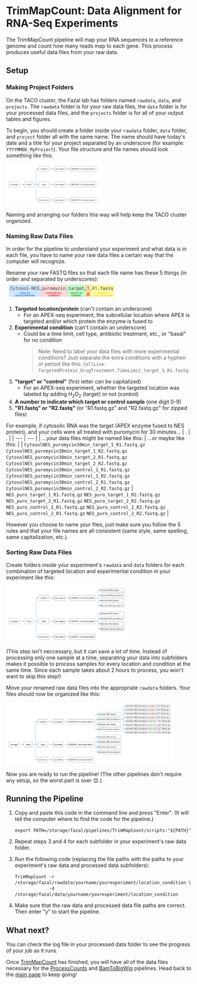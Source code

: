 # TrimMapCount: Data Alignment for RNA-Seq Experiments

The TrimMapCount pipeline will map your RNA sequences to a reference genome and count how many reads 
map to each gene. This process produces useful data files from your raw data.


## Setup


### Making Project Folders

On the TACO cluster, the Fazal lab has folders named `rawdata`, `data`, and `projects`. The 
`rawdata` folder is for your raw data files, the `data` folder is for your processed data files, 
and the `projects` folder is for all of your output tables and figures.

To begin, you should create a folder inside your `rawdata` folder, `data` folder, and `project` folder 
all with the same name. The name should have today's date and a title for your project separated by an 
underscore (for example: `YYYYMMDD_MyProject`). Your file structure and file names should look something 
like this:

<img src="img/FileStructure_ExperimentFolders.png" width="50%" height="44%">

Naming and arranging our folders this way will help keep the TACO cluster organized.


### Naming Raw Data Files

In order for the pipeline to understand your experiment and what data is in each file, you have to name 
your raw data files a certain way that the computer will recognize.

Rename your raw FASTQ files so that each file name has these 5 things (in order and separated 
by underscores):
<img src="img/filename_example.png" width="60%" height="60%">
   1. **Targeted location/protein** (can't contain an underscore)
      * For an APEX-seq experiment, the subcellular location where APEX is targeted and/or which protein the 
        enzyme is fused to
   2. **Experimental condition** (can't contain an underscore)
      * Could be a time limit, cell type, antibiotic treatment, etc., or "basal" for no condition
        > Note:
        > Need to label your data files with more experimental conditions? Just separate the extra conditions 
        > with a hyphen or period like this: `CellLine-TargetedProtein_DrugTreatment.TimeLimit_target_1.R1.fastq`. 
   3. **"target" or "control"** (first letter can be capitalized)
      * For an APEX-seq experiment, whether the targeted location was labeled by adding H<sub>2</sub>O<sub>2</sub> 
        (target) or not (control)
   4. **A number to indicate which target or control sample** (one digit 0-9)
   5. **"R1.fastq" or "R2.fastq"** (or "R1.fastq.gz" and "R2.fastq.gz" for zipped files)


For example, if cytosolic RNA was the target (APEX enzyme fused to NES protein), and your cells were all treated with puromycin for 30 minutes...
|  .  |  .  |
|  ---  |  ---  |
|  ...your data files might be named like this:  |  ...or maybe like this:  |
|  `CytosolNES_puromycin30min_target_1_R1.fastq.gz` `CytosolNES_puromycin30min_target_1_R2.fastq.gz` `CytosolNES_puromycin30min_target_2_R1.fastq.gz` `CytosolNES_puromycin30min_target_2_R2.fastq.gz` `CytosolNES_puromycin30min_control_1_R1.fastq.gz` `CytosolNES_puromycin30min_control_1_R2.fastq.gz` `CytosolNES_puromycin30min_control_2_R1.fastq.gz` `CytosolNES_puromycin30min_control_2_R2.fastq.gz`  |  `NES_puro_target_1_R1.fastq.gz` `NES_puro_target_1_R2.fastq.gz` `NES_puro_target_2_R1.fastq.gz` `NES_puro_target_2_R2.fastq.gz` `NES_puro_control_1_R1.fastq.gz` `NES_puro_control_1_R2.fastq.gz` `NES_puro_control_2_R1.fastq.gz` `NES_puro_control_2_R2.fastq.gz`  |

However you choose to name your files, just make sure you follow the 5 rules and that your file names are all consistent (same style, same spelling, same capitalization, etc.).


### Sorting Raw Data Files

Create folders inside your experiment's `rawdata` and `data` folders for each combination of targeted 
location and experimental condition in your experiment like this:

<img src="img/FileStructure_Subfolders.png" width="65%" height="60%">

(This step isn't neccessary, but it can save a lot of time. Instead of processing only one sample at a 
time, separating your data into subfolders makes it possible to process samples for every location and 
condition at the same time. Since each sample takes about 2 hours to process, you won't want to skip 
this step!)

Move your renamed raw data files into the appropriate `rawdata` folders. Your files should now be 
organized like this:

<img src="img/FileStructure_Files.png" width="90%" height="90%">

Now you are ready to run the pipeline! (The other pipelines don't require any setup, so the worst part is over 😊.)


## Running the Pipeline

1. Copy and paste this code in the command line and press "Enter". (It will tell the computer where to find 
   the code for the pipeline.) 
   ```
   export PATH=/storage/fazal/pipelines/TrimMapCount/scripts:"${PATH}"
   ```
   
2. Repeat steps 3 and 4 for each subfolder in your experiment's raw data folder.
   
3. Run the following code (replacing the file paths with the paths to your experiment's 
   raw data and processed data subfolders):
   ```
   TrimMapCount -r /storage/fazal/rawdata/yourname/yourexperiment/location_condition \
                -d /storage/fazal/data/yourname/yourexperiment/location_condition
   ```

4. Make sure that the raw data and processed data file paths are correct. Then enter "y" to 
   start the pipeline.


## What next?

You can check the log file in your processed data folder to see the progress of your job as it runs.

Once [TrimMapCount](https://fazallabbcm.github.io/FazalLabPipelines/TrimMapCount) has finished, 
you will have all of the data files necessary for the 
[ProcessCounts](https://fazallabbcm.github.io/FazalLabPipelines/ProcessCounts) and 
[BamToBigWig](https://fazallabbcm.github.io/FazalLabPipelines/BamToBigWig) pipelines. Head back 
to the [main page](https://fazallabbcm.github.io/FazalLabPipelines/QuickStart) to keep going!
